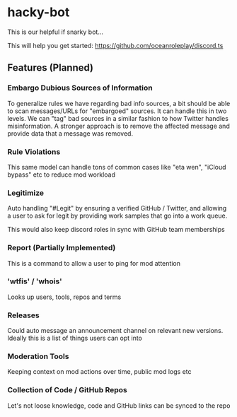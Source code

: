 # hacky-bot

This is our helpful if snarky bot...

This will help you get started:
https://github.com/oceanroleplay/discord.ts

## Features (Planned)

### Embargo Dubious Sources of Information 

To generalize rules we have regarding bad info sources, a bit should be able to scan messages/URLs for "embargoed" sources.  It can handle this in two levels.  We can "tag" bad sources in a similar fashion to how Twitter handles misinformation.  A stronger approach is to remove the affected message and provide data that a message was removed.

### Rule Violations

This same model can handle tons of common cases like "eta wen", "iCloud bypass" etc to reduce mod workload

### Legitimize

Auto handling "#Legit" by ensuring a verified GitHub / Twitter, and allowing a user to ask for legit by providing work samples that go into a work queue.

This would also keep discord roles in sync with GitHub team memberships 

### Report (Partially Implemented)

This is a command to allow a user to ping for mod attention

### 'wtfis' / 'whois'

Looks up users, tools, repos and terms

### Releases

Could auto message an announcement channel on relevant new versions.  Ideally this is a list of things users can opt into

### Moderation Tools

Keeping context on mod actions over time, public mod logs etc

### Collection of Code / GitHub Repos

Let's not loose knowledge, code and GitHub links can be synced to the repo
